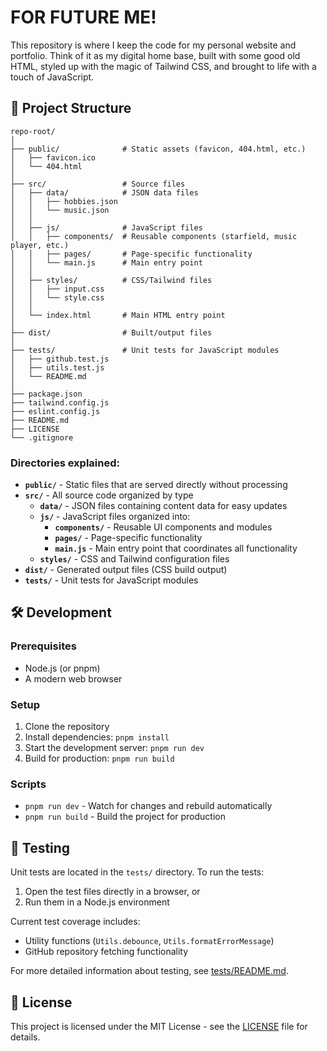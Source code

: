 # FOR FUTURE ME!

This repository is where I keep the code for my personal website and portfolio. Think of it as my digital home base, built with some good old HTML, styled up with the magic of Tailwind CSS, and brought to life with a touch of JavaScript.

## 📁 Project Structure

```
repo-root/
│
├── public/              # Static assets (favicon, 404.html, etc.)
│   ├── favicon.ico
│   └── 404.html
│
├── src/                 # Source files
│   ├── data/            # JSON data files
│   │   ├── hobbies.json
│   │   └── music.json
│   │
│   ├── js/              # JavaScript files
│   │   ├── components/  # Reusable components (starfield, music player, etc.)
│   │   ├── pages/       # Page-specific functionality
│   │   └── main.js      # Main entry point
│   │
│   ├── styles/          # CSS/Tailwind files
│   │   ├── input.css
│   │   └── style.css
│   │
│   └── index.html       # Main HTML entry point
│
├── dist/                # Built/output files
│
├── tests/               # Unit tests for JavaScript modules
│   ├── github.test.js
│   ├── utils.test.js
│   └── README.md
│
├── package.json
├── tailwind.config.js
├── eslint.config.js
├── README.md
├── LICENSE
└── .gitignore
```

### Directories explained:

- **`public/`** - Static files that are served directly without processing
- **`src/`** - All source code organized by type
  - **`data/`** - JSON files containing content data for easy updates
  - **`js/`** - JavaScript files organized into:
    - **`components/`** - Reusable UI components and modules
    - **`pages/`** - Page-specific functionality
    - **`main.js`** - Main entry point that coordinates all functionality
  - **`styles/`** - CSS and Tailwind configuration files
- **`dist/`** - Generated output files (CSS build output)
- **`tests/`** - Unit tests for JavaScript modules

## 🛠️ Development

### Prerequisites
- Node.js (or pnpm)
- A modern web browser

### Setup
1. Clone the repository
2. Install dependencies: `pnpm install`
3. Start the development server: `pnpm run dev`
4. Build for production: `pnpm run build`

### Scripts
- `pnpm run dev` - Watch for changes and rebuild automatically
- `pnpm run build` - Build the project for production

## 🧪 Testing

Unit tests are located in the `tests/` directory. To run the tests:

1. Open the test files directly in a browser, or
2. Run them in a Node.js environment

Current test coverage includes:
- Utility functions (`Utils.debounce`, `Utils.formatErrorMessage`)
- GitHub repository fetching functionality

For more detailed information about testing, see [tests/README.md](tests/README.md).

## 📄 License

This project is licensed under the MIT License - see the [LICENSE](LICENSE) file for details.